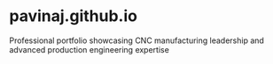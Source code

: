 # pavinaj.github.io
Professional portfolio showcasing CNC manufacturing leadership and advanced production engineering expertise
